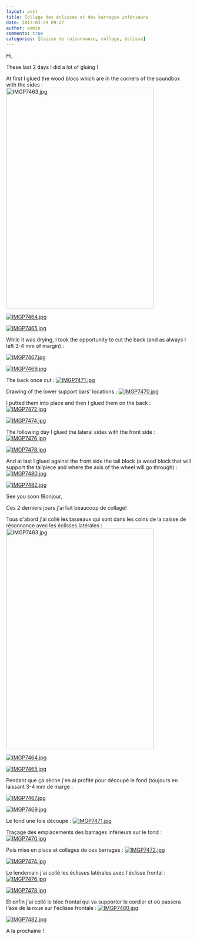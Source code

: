 ```yaml
---
layout: post
title: Collage des éclisses et des barrages inférieurs
date: 2013-03-29 09:27
author: admin
comments: true
categories: [Caisse de raisonnance, collage, éclisse]
---
```

<!--:en-->Hi,

These last 2 days I did a lot of gluing !

At first I glued the wood blocs which are in the corners of the soundbox with the sides :
<a href="https://lh3.googleusercontent.com/-qXjkKoLL0x0/UVS-tnisDAI/AAAAAAAAFQk/7kYecgtg3X8/s720/IMGP7463.jpg"><img class="alignnone" alt="IMGP7463.jpg" src="https://lh3.googleusercontent.com/-qXjkKoLL0x0/UVS-tnisDAI/AAAAAAAAFQk/7kYecgtg3X8/s600/IMGP7463.jpg" width="402" height="600" /></a>

<a href="https://lh4.googleusercontent.com/--uijoAj0B4E/UVS-scYCcUI/AAAAAAAAFQc/oTSQLV082qI/s1024/IMGP7464.jpg"><img class="alignnone" alt="IMGP7464.jpg" src="https://lh4.googleusercontent.com/--uijoAj0B4E/UVS-scYCcUI/AAAAAAAAFQc/oTSQLV082qI/s600/IMGP7464.jpg" /></a>

<a href="https://lh5.googleusercontent.com/-GVJRaOVwlHQ/UVS-rDt4VaI/AAAAAAAAFQU/p1MKQ4HtfHE/s1024/IMGP7465.jpg"><img class="alignnone" alt="IMGP7465.jpg" src="https://lh5.googleusercontent.com/-GVJRaOVwlHQ/UVS-rDt4VaI/AAAAAAAAFQU/p1MKQ4HtfHE/s600/IMGP7465.jpg" /></a>

While it was drying, I took the opportunity to cut the back (and as always I left 3-4 mm of margin) :

<a href="https://lh3.googleusercontent.com/-J28icxFfagc/UVS-n74X4UI/AAAAAAAAFQM/qJQfdVvk54Q/s1024/IMGP7467.jpg"><img class="alignnone" alt="IMGP7467.jpg" src="https://lh3.googleusercontent.com/-J28icxFfagc/UVS-n74X4UI/AAAAAAAAFQM/qJQfdVvk54Q/s600/IMGP7467.jpg" /></a>

<a href="https://lh4.googleusercontent.com/-x8feU3qqLUs/UVS-mhcJO4I/AAAAAAAAFQE/xct9iBn_nxw/s1024/IMGP7469.jpg"><img class="alignnone" alt="IMGP7469.jpg" src="https://lh4.googleusercontent.com/-x8feU3qqLUs/UVS-mhcJO4I/AAAAAAAAFQE/xct9iBn_nxw/s600/IMGP7469.jpg" /></a>

The back once cut :
<a href="https://lh6.googleusercontent.com/-NxVfRqDmyEs/UVS-jwl-mqI/AAAAAAAAFP0/LlqnU9C3ZWo/s1024/IMGP7471.jpg"><img class="alignnone" alt="IMGP7471.jpg" src="https://lh6.googleusercontent.com/-NxVfRqDmyEs/UVS-jwl-mqI/AAAAAAAAFP0/LlqnU9C3ZWo/s600/IMGP7471.jpg" /></a>

Drawing of the lower support bars' locations :
<a href="https://lh4.googleusercontent.com/-LT9c7nnuld4/UVS-lcxOw-I/AAAAAAAAFP8/mx_Ufb96KXY/s1024/IMGP7470.jpg"><img class="alignnone" alt="IMGP7470.jpg" src="https://lh4.googleusercontent.com/-LT9c7nnuld4/UVS-lcxOw-I/AAAAAAAAFP8/mx_Ufb96KXY/s600/IMGP7470.jpg" /></a>

I putted them into place and then I glued them on the back :
<a href="https://lh3.googleusercontent.com/-RzyEiObPFEQ/UVS-i1k7MJI/AAAAAAAAFPs/7GKORToqdQg/s1024/IMGP7472.jpg"><img class="alignnone" alt="IMGP7472.jpg" src="https://lh3.googleusercontent.com/-RzyEiObPFEQ/UVS-i1k7MJI/AAAAAAAAFPs/7GKORToqdQg/s600/IMGP7472.jpg" /></a>

<a href="https://lh5.googleusercontent.com/-3lSR39zdEVI/UVS-hsnm4qI/AAAAAAAAFPk/k0aKBGkxTBE/s1024/IMGP7474.jpg"><img class="alignnone" alt="IMGP7474.jpg" src="https://lh5.googleusercontent.com/-3lSR39zdEVI/UVS-hsnm4qI/AAAAAAAAFPk/k0aKBGkxTBE/s600/IMGP7474.jpg" /></a>

The following day I glued the lateral sides with the front side :
<a href="https://lh5.googleusercontent.com/--0qa8gcT8QQ/UVS-gGKMkaI/AAAAAAAAFPc/fdlWPR_zM74/s1024/IMGP7476.jpg"><img class="alignnone" alt="IMGP7476.jpg" src="https://lh5.googleusercontent.com/--0qa8gcT8QQ/UVS-gGKMkaI/AAAAAAAAFPc/fdlWPR_zM74/s600/IMGP7476.jpg" /></a>

<a href="https://lh6.googleusercontent.com/-SZtQMaZ02gM/UVS-eel0_MI/AAAAAAAAFPU/OMZ4P_Qjajk/s1024/IMGP7478.jpg"><img class="alignnone" alt="IMGP7478.jpg" src="https://lh6.googleusercontent.com/-SZtQMaZ02gM/UVS-eel0_MI/AAAAAAAAFPU/OMZ4P_Qjajk/s600/IMGP7478.jpg" /></a>

And at last I glued against the front side the tail block (a wood block that will support the tailpiece and where the axis of the wheel will go through) :
<a href="https://lh4.googleusercontent.com/-lT8laQ75u_0/UVS-c9RAgGI/AAAAAAAAFPM/Gk_4Xh1gLvI/s1024/IMGP7480.jpg"><img class="alignnone" alt="IMGP7480.jpg" src="https://lh4.googleusercontent.com/-lT8laQ75u_0/UVS-c9RAgGI/AAAAAAAAFPM/Gk_4Xh1gLvI/s600/IMGP7480.jpg" /></a>

<a href="https://lh6.googleusercontent.com/-0dMJAIuVuzg/UVS-Z1EytfI/AAAAAAAAFO8/nkPpai7qYWM/s1024/IMGP7482.jpg"><img class="alignnone" alt="IMGP7482.jpg" src="https://lh6.googleusercontent.com/-0dMJAIuVuzg/UVS-Z1EytfI/AAAAAAAAFO8/nkPpai7qYWM/s600/IMGP7482.jpg" /></a>

See you soon !<!--:--><!--:fr-->Bonjour,

Ces 2 derniers jours j'ai fait beaucoup de collage!

Tous d'abord j'ai collé les tasseaux qui sont dans les coins de la caisse de résonnance avec les éclisses latérales :
<a href="https://lh3.googleusercontent.com/-qXjkKoLL0x0/UVS-tnisDAI/AAAAAAAAFQk/7kYecgtg3X8/s720/IMGP7463.jpg"><img class="alignnone" alt="IMGP7463.jpg" src="https://lh3.googleusercontent.com/-qXjkKoLL0x0/UVS-tnisDAI/AAAAAAAAFQk/7kYecgtg3X8/s600/IMGP7463.jpg" width="402" height="600" /></a>

<a href="https://lh4.googleusercontent.com/--uijoAj0B4E/UVS-scYCcUI/AAAAAAAAFQc/oTSQLV082qI/s1024/IMGP7464.jpg"><img class="alignnone" alt="IMGP7464.jpg" src="https://lh4.googleusercontent.com/--uijoAj0B4E/UVS-scYCcUI/AAAAAAAAFQc/oTSQLV082qI/s600/IMGP7464.jpg" /></a>

<a href="https://lh5.googleusercontent.com/-GVJRaOVwlHQ/UVS-rDt4VaI/AAAAAAAAFQU/p1MKQ4HtfHE/s1024/IMGP7465.jpg"><img class="alignnone" alt="IMGP7465.jpg" src="https://lh5.googleusercontent.com/-GVJRaOVwlHQ/UVS-rDt4VaI/AAAAAAAAFQU/p1MKQ4HtfHE/s600/IMGP7465.jpg" /></a>

Pendant que ça sèche j'en ai profité pour découpé le fond (toujours en laissant 3-4 mm de marge :

<a href="https://lh3.googleusercontent.com/-J28icxFfagc/UVS-n74X4UI/AAAAAAAAFQM/qJQfdVvk54Q/s1024/IMGP7467.jpg"><img class="alignnone" alt="IMGP7467.jpg" src="https://lh3.googleusercontent.com/-J28icxFfagc/UVS-n74X4UI/AAAAAAAAFQM/qJQfdVvk54Q/s600/IMGP7467.jpg" /></a>

<a href="https://lh4.googleusercontent.com/-x8feU3qqLUs/UVS-mhcJO4I/AAAAAAAAFQE/xct9iBn_nxw/s1024/IMGP7469.jpg"><img class="alignnone" alt="IMGP7469.jpg" src="https://lh4.googleusercontent.com/-x8feU3qqLUs/UVS-mhcJO4I/AAAAAAAAFQE/xct9iBn_nxw/s600/IMGP7469.jpg" /></a>

Le fond une fois découpé :
<a href="https://lh6.googleusercontent.com/-NxVfRqDmyEs/UVS-jwl-mqI/AAAAAAAAFP0/LlqnU9C3ZWo/s1024/IMGP7471.jpg"><img class="alignnone" alt="IMGP7471.jpg" src="https://lh6.googleusercontent.com/-NxVfRqDmyEs/UVS-jwl-mqI/AAAAAAAAFP0/LlqnU9C3ZWo/s600/IMGP7471.jpg" /></a>

Traçage des emplacements des barrages inférieurs sur le fond :
<a href="https://lh4.googleusercontent.com/-LT9c7nnuld4/UVS-lcxOw-I/AAAAAAAAFP8/mx_Ufb96KXY/s1024/IMGP7470.jpg"><img class="alignnone" alt="IMGP7470.jpg" src="https://lh4.googleusercontent.com/-LT9c7nnuld4/UVS-lcxOw-I/AAAAAAAAFP8/mx_Ufb96KXY/s600/IMGP7470.jpg" /></a>

Puis mise en place et collages de ces barrages :
<a href="https://lh3.googleusercontent.com/-RzyEiObPFEQ/UVS-i1k7MJI/AAAAAAAAFPs/7GKORToqdQg/s1024/IMGP7472.jpg"><img class="alignnone" alt="IMGP7472.jpg" src="https://lh3.googleusercontent.com/-RzyEiObPFEQ/UVS-i1k7MJI/AAAAAAAAFPs/7GKORToqdQg/s600/IMGP7472.jpg" /></a>

<a href="https://lh5.googleusercontent.com/-3lSR39zdEVI/UVS-hsnm4qI/AAAAAAAAFPk/k0aKBGkxTBE/s1024/IMGP7474.jpg"><img class="alignnone" alt="IMGP7474.jpg" src="https://lh5.googleusercontent.com/-3lSR39zdEVI/UVS-hsnm4qI/AAAAAAAAFPk/k0aKBGkxTBE/s600/IMGP7474.jpg" /></a>

Le lendemain j'ai collé les éclisses latérales avec l'éclisse frontal :
<a href="https://lh5.googleusercontent.com/--0qa8gcT8QQ/UVS-gGKMkaI/AAAAAAAAFPc/fdlWPR_zM74/s1024/IMGP7476.jpg"><img class="alignnone" alt="IMGP7476.jpg" src="https://lh5.googleusercontent.com/--0qa8gcT8QQ/UVS-gGKMkaI/AAAAAAAAFPc/fdlWPR_zM74/s600/IMGP7476.jpg" /></a>

<a href="https://lh6.googleusercontent.com/-SZtQMaZ02gM/UVS-eel0_MI/AAAAAAAAFPU/OMZ4P_Qjajk/s1024/IMGP7478.jpg"><img class="alignnone" alt="IMGP7478.jpg" src="https://lh6.googleusercontent.com/-SZtQMaZ02gM/UVS-eel0_MI/AAAAAAAAFPU/OMZ4P_Qjajk/s600/IMGP7478.jpg" /></a>

Et enfin j'ai collé le bloc frontal qui va supporter le cordier et où passera l'axe de la roue sur l'éclisse frontale :
<a href="https://lh4.googleusercontent.com/-lT8laQ75u_0/UVS-c9RAgGI/AAAAAAAAFPM/Gk_4Xh1gLvI/s1024/IMGP7480.jpg"><img class="alignnone" alt="IMGP7480.jpg" src="https://lh4.googleusercontent.com/-lT8laQ75u_0/UVS-c9RAgGI/AAAAAAAAFPM/Gk_4Xh1gLvI/s600/IMGP7480.jpg" /></a>

<a href="https://lh6.googleusercontent.com/-0dMJAIuVuzg/UVS-Z1EytfI/AAAAAAAAFO8/nkPpai7qYWM/s1024/IMGP7482.jpg"><img class="alignnone" alt="IMGP7482.jpg" src="https://lh6.googleusercontent.com/-0dMJAIuVuzg/UVS-Z1EytfI/AAAAAAAAFO8/nkPpai7qYWM/s600/IMGP7482.jpg" /></a>

A la prochaine !<!--:-->
